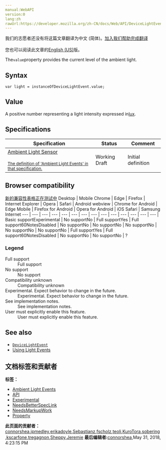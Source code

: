 ```yaml
---
manual:WebAPI
version:0
lang:zh
rawUrl:https://developer.mozilla.org/zh-CN/docs/Web/API/DeviceLightEvent/value
---
```




<bdi>我们的志愿者还没有将这篇文章翻译为<bdi>中文 (简体)</bdi>。[加入我们帮助完成翻译](%24547 "")<br></br>您也可以阅读此文章的[English (US)](%24548 "")版。</bdi>






The`value`property provides the current level of the ambient light.


## Syntax<a name="Syntax"></a>

```
var light = instanceOfDeviceLightEvent.value;
```

## Value<a name="Value"></a>


A positive number representing a light intensity expressed in[lux](%7027 "").


## Specifications<a name="Specifications"></a>
Specification | Status | Comment 
 ---  |  ---  |  ---  | 
[Ambient Light Sensor<br></br><small>The definition of &#39;Ambient Light Events&#39; in that specification.</small>](%7029 "") | Working Draft | Initial definition 


## Browser compatibility<a name="Browser_compatibility"></a>
[新的兼容性表格正在测试中<i></i>](%3360 "")
<abbr>Desktop<i></i></abbr> | <abbr>Mobile<i></i></abbr> 
<abbr>Chrome<i></i></abbr> | <abbr>Edge<i></i></abbr> | <abbr>Firefox<i></i></abbr> | <abbr>Internet Explorer<i></i></abbr> | <abbr>Opera<i></i></abbr> | <abbr>Safari<i></i></abbr> | <abbr>Android webview<i></i></abbr> | <abbr>Chrome for Android<i></i></abbr> | <abbr>Edge Mobile<i></i></abbr> | <abbr>Firefox for Android<i></i></abbr> | <abbr>Opera for Android<i></i></abbr> | <abbr>iOS Safari<i></i></abbr> | <abbr>Samsung Internet<i></i></abbr> 
 ---  |  ---  |  ---  |  ---  |  ---  |  ---  |  ---  |  ---  |  ---  |  ---  |  ---  |  ---  |  ---  |  ---  | 
Basic support<abbr>Experimental<i></i></abbr> | <abbr>No support</abbr>No | <abbr>Full support</abbr>Yes | <abbr>Full support</abbr>60<abbr>Notes<i></i></abbr><abbr>Disabled<i></i></abbr> | <abbr>No support</abbr>No | <abbr>No support</abbr>No | <abbr>No support</abbr>No | <abbr>No support</abbr>No | <abbr>No support</abbr>No | <abbr>Full support</abbr>Yes | <abbr>Full support</abbr>60<abbr>Notes<i></i></abbr><abbr>Disabled<i></i></abbr> | <abbr>No support</abbr>No | <abbr>No support</abbr>No | <abbr>?</abbr> 


### Legend<a name="Legend"></a>
<dl><dt id=''><abbr>Full support</abbr></dt><dd>Full support</dd><dt id=''><abbr>No support</abbr></dt><dd>No support</dd><dt id=''><abbr>Compatibility unknown</abbr></dt><dd>Compatibility unknown</dd><dt id=''><abbr>Experimental. Expect behavior to change in the future.<i></i></abbr></dt><dd>Experimental. Expect behavior to change in the future.</dd><dt id=''><abbr>See implementation notes.<i></i></abbr></dt><dd>See implementation notes.</dd><dt id=''><abbr>User must explicitly enable this feature.<i></i></abbr></dt><dd>User must explicitly enable this feature.</dd></dl>

## See also<a name="See_also"></a>

* [`DeviceLightEvent`](%24549 "The DeviceLightEvent provides web developers with information from photo sensors or similiar detectors about ambient light levels near the device. For example this may be useful to adjust the screen's brightness based on the current ambient light level in order to save energy or provide better readability.")
* [Using Light Events](%7037 "")



## 文档标签和贡献者
**标签：**
* [Ambient Light Events](%7039 "")
* [API](%50 "")
* [Experimental](%3379 "")
* [NeedsBetterSpecLink](%7041 "")
* [NeedsMarkupWork](%6810 "")
* [Property](%14490 "")

**此页面的贡献者：**[connorshea](%5516 ""),[jpmedley](%3413 ""),[erikadoyle](%3894 ""),[Sebastianz](%4468 ""),[fscholz](%60 ""),[teoli](%160 ""),[KuroTora](%24550 ""),[sobering](%24551 ""),[kscarfone](%3900 ""),[tregagnon](%4807 ""),[Sheppy](%405 ""),[Jeremie](%4470 "")
**最后编辑者:**[connorshea](%5516 ""),<time>May 31, 2018, 4:23:15 PM</time>


